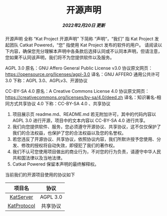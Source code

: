 <h1 align="center">开源声明</h1>
<h5 align="center">2022年2月20日 更新</h5>

开源声明 全称 “Kat Project 开源声明” 下简称 “声明“，“我们” 指 Kat Project 发起团队 Catkat Powered，“您” 指使用 Kat Project 发布的软件的用户。
请阅读以下内容，确保您充分理解本声明中各条款后选择认同或不认同本声明，但请注意，您如果不认同该声明，我们将不为您提供软件以及服务。

AGPL 3.0
原名：GNU Affero General Public License v3.0
协议原文网页：<https://opensource.org/licenses/agpl-3.0>
译名：GNU AFFERO 通用公共许可 3.0
下称：AGPL 3.0、AGPLv3、开源协议

CC-BY-SA 4.0
原名：A Creative Commons License 4.0
协议原文网页：<https://creativecommons.org/licenses/by-sa/4.0/deed.zh>
译名：知识署名-相同方式共享协议 4.0
下称：CC-BY-SA 4.0 、共享协议

1. 项目展示页 readme.md、README.md 若无附加许可，其中的代码内容以 AGPL 3.0 进行开源，项目中的文本内容以 CC-BY-SA 4.0 进行共享。
2. 我们向您提供软件、服务，您必须遵守开源协议、共享协议，这不仅仅保护了我们的合法权益，也保护了您的合法权益以及您的名誉权。
3. 若您违反了开源协议、共享协议，依照协议内容，我们所默许授予您使用、分发、修改的授权将自动失效，即侵犯了我们的著作权。
4. 我们不认可您使用项目做出的商业行为，不对您的行为负责，请遵守中华人民共和国法律以及当地法律。
5. Catkat Powered 保留本声明的最终解释权。

当前我们的开源项目使用的协议如下

<p align="center">

|                            项目名                            |   协议   |
| :----------------------------------------------------------: | :------: |
|   [KatServer](https://github.com/CatkatPowered/kat-server)   | AGPL 3.0 |
| [KatProtocol](https://github.com/CatkatPowered/kat-protocol) | 共享协议 |

</p>
